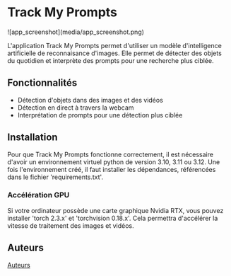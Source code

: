 # Track My Prompts
<div>
![app_screenshot](media/app_screenshot.png)
</div>

L'application Track My Prompts permet d'utiliser un modèle d'intelligence artificielle de reconnaisance d'images. Elle permet de détecter des objets du quotidien et interprète des prompts pour une recherche plus ciblée.

## Fonctionnalités 

- Détection d'objets dans des images et des vidéos
- Détection en direct à travers la webcam
- Interprétation de prompts pour une détection plus ciblée

## Installation

Pour que Track My Prompts fonctionne correctement, il est nécessaire d'avoir un environnement virtuel python de version 3.10, 3.11 ou 3.12. Une fois l'environnement créé, il faut installer les dépendances, référencées dans le fichier 'requirements.txt'.

### Accélération GPU

Si votre ordinateur possède une carte graphique Nvidia RTX, vous pouvez installer 'torch 2.3.x' et 'torchvision 0.18.x'. Cela permettra d'accélérer la vitesse de traitement des images et vidéos.

## Auteurs
[Auteurs](AUTHORS.md)